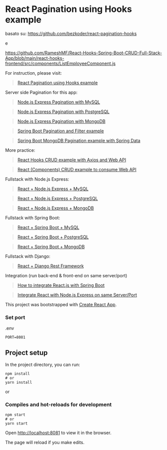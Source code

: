 # React Pagination using Hooks example

basato su:
https://github.com/bezkoder/react-pagination-hooks

e 

https://github.com/RameshMF/React-Hooks-Spring-Boot-CRUD-Full-Stack-App/blob/main/react-hooks-frontend/src/components/ListEmployeeComponent.js

For instruction, please visit:
> [React Pagination using Hooks example](https://bezkoder.com/react-pagination-hooks/)

Server side Pagination for this app:
> [Node.js Express Pagination with MySQL](https://bezkoder.com/node-js-sequelize-pagination-mysql/)

> [Node.js Express Pagination with PostgreSQL](https://bezkoder.com/node-js-pagination-postgresql/)

> [Node.js Express Pagination with MongoDB](https://bezkoder.com/node-js-mongodb-pagination/)

> [Spring Boot Pagination and Filter example](https://bezkoder.com/spring-boot-pagination-filter-jpa-pageable/)

> [Spring Boot MongoDB Pagination example with Spring Data](https://bezkoder.com/spring-boot-mongodb-pagination/)

More practice:
> [React Hooks CRUD example with Axios and Web API](https://bezkoder.com/react-hooks-crud-axios-api/)

> [React (Components) CRUD example to consume Web API](https://bezkoder.com/react-crud-web-api/)

Fullstack with Node.js Express:
> [React + Node.js Express + MySQL](https://bezkoder.com/react-node-express-mysql/)

> [React + Node.js Express + PostgreSQL](https://bezkoder.com/react-node-express-postgresql/)

> [React + Node.js Express + MongoDB](https://bezkoder.com/react-node-express-mongodb-mern-stack/)

Fullstack with Spring Boot:
> [React + Spring Boot + MySQL](https://bezkoder.com/react-spring-boot-crud/)

> [React + Spring Boot + PostgreSQL](https://bezkoder.com/spring-boot-react-postgresql/)

> [React + Spring Boot + MongoDB](https://bezkoder.com/react-spring-boot-mongodb/)

Fullstack with Django:

> [React + Django Rest Framework](https://bezkoder.com/django-react-axios-rest-framework/)

Integration (run back-end & front-end on same server/port)
> [How to integrate React.js with Spring Boot](https://bezkoder.com/integrate-reactjs-spring-boot/)

> [Integrate React with Node.js Express on same Server/Port](https://bezkoder.com/integrate-react-express-same-server-port/)

This project was bootstrapped with [Create React App](https://github.com/facebook/create-react-app).

### Set port
.env
```
PORT=8081
```

## Project setup

In the project directory, you can run:

```
npm install
# or
yarn install
```

or

### Compiles and hot-reloads for development

```
npm start
# or
yarn start
```

Open [http://localhost:8081](http://localhost:8081) to view it in the browser.

The page will reload if you make edits.
